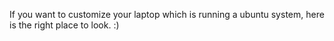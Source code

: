 If you want to customize your laptop which is running a ubuntu system, here is the right place to look. :)

